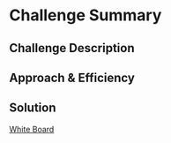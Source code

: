 # Challenge Summary


## Challenge Description
<!-- Description of the challenge -->

## Approach & Efficiency
<!-- What approach did you take? Why? What is the Big O space/time for this approach? -->

## Solution
[White Board](./assets/biniarySearch.jpg)
